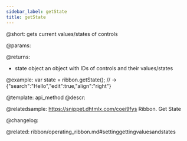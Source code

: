 ```yaml
---
sidebar_label: getState
title: getState
---          
```


@short: gets current values/states of controls


@params:


@returns:
- state		object		an object with IDs of controls and their values/states


@example:
var state = ribbon.getState(); // -> {"search":"Hello","edit":true,"align":"right"}


@template: api_method
@descr:


@relatedsample: https://snippet.dhtmlx.com/coei9fys	Ribbon. Get State


@changelog:

@related: ribbon/operating_ribbon.md#settinggettingvaluesandstates
